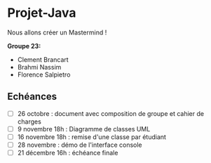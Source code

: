 # Projet-Java

Nous allons créer un Mastermind !

**Groupe 23:**
- Clement Brancart
- Brahmi Nassim
- Florence Salpietro

## Echéances
- [ ] 26 octobre : document avec composition de groupe et cahier de charges
- [ ] 9 novembre 18h : Diagramme de classes UML
- [ ] 16 novembre 18h : remise d'une classe par étudiant
- [ ] 28 novembre : démo de l'interface console
- [ ] 21 décembre 16h : échéance finale
